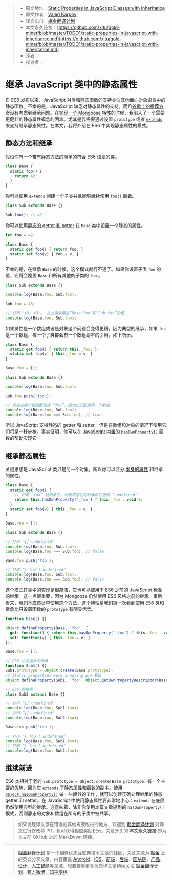 > * 原文地址：[Static Properties in JavaScript Classes with Inheritance](http://thecodebarbarian.com/static-properties-in-javascript-with-inheritance.html)
> * 原文作者：[Valeri Karpov](http://www.twitter.com/code_barbarian)
> * 译文出自：[掘金翻译计划](https://github.com/xitu/gold-miner)
> * 本文永久链接：[https://github.com/xitu/gold-miner/blob/master/TODO1/static-properties-in-javascript-with-inheritance.md](https://github.com/xitu/gold-miner/blob/master/TODO1/static-properties-in-javascript-with-inheritance.md)
> * 译者：
> * 校对者：

# 继承 JavaScript 类中的静态属性

自 ES6 发布以来，JavaScript 对类和[静态函数](https://developer.mozilla.org/en-US/docs/Web/JavaScript/Reference/Classes/static)的支持类似其他面向对象语言中的静态函数。不幸的是，JavaScript 缺乏对静态属性的支持，而且[谷歌上的推荐方案](https://esdiscuss.org/topic/define-static-properties-and-prototype-properties-with-the-class-syntax)没有考虑到继承问题。在[实现一个 Mongoose 特性](https://github.com/Automattic/mongoose/issues/6912)的时候，我陷入了一个需要更健壮的静态属性概念的困难。尤其是我需要通过设置 `prototype` 或者 [`extends`](https://medium.com/beginners-guide-to-mobile-web-development/super-and-extends-in-javascript-es6-understanding-the-tough-parts-6120372d3420) 来支持继承静态属性。在本文，我将介绍在 ES6 中实现静态属性的模式。

## 静态方法和继承

假设你有一个带有静态方法的简单的符合 ES6 语法的类。

```javascript
class Base {
  static foo() {
    return 42;
  }
}
```

你可以使用 `extends` 创建一个子类并且能够继续使用 `foo()` 函数。

```javascript
class Sub extends Base {}

Sub.foo(); // 42
```

你可以使用[静态的 getter 和 setter](https://stackoverflow.com/questions/41426658/es6-how-to-access-a-static-getter-from-an-instance) 在 `Base` 类中设置一个静态的属性。

```javascript
let foo = 42;

class Base {
  static get foo() { return foo; }
  static set foo(v) { foo = v; }
}
```

不幸的是，在继承 `Base` 的时候，这个模式就行不通了。如果你设置子类 `foo` 的值，它将会覆盖 `Base` 和所有其他的子类的 `foo` 。

```javascript
class Sub extends Base {}

console.log(Base.foo, Sub.foo);

Sub.foo = 43;

// 打印 "43, 43"。 在上面会覆盖“Base.foo”和“Sub.foo”的值
console.log(Base.foo, Sub.foo);
```

如果属性是一个数组或者是对象这个问题会变得更糟。因为典型的继承，如果 `foo` 是一个数组，每一个子类都会有一个数组副本的引用，如下所示。

```javascript
class Base {
  static get foo() { return this._foo; }
  static set foo(v) { this._foo = v; }
}

Base.foo = [];

class Sub extends Base {}

console.log(Base.foo, Sub.foo);

Sub.foo.push('foo');

// 现在这两个数组都包含 “foo”，因为它们都是同一个数组
console.log(Base.foo, Sub.foo);
console.log(Base.foo === Sub.foo); // true
```

所以 JavaScript 支持静态的 getter 和 setter，但是在数组和对象的情况下使用它们将是一杆步枪。事实证明，你可以在 [JavaScript 内置的 `hasOwnProperty()`](https://developer.mozilla.org/en-US/docs/Web/JavaScript/Reference/Global_Objects/Object/hasOwnProperty) 函数的帮助实现它。

## 继承静态属性

关键思想是 JavaScript 类只是另一个对象，所以你可以区分 [本身的属性](https://developer.mozilla.org/en-US/docs/Web/JavaScript/Reference/Global_Objects/Object/getOwnPropertyNames) 和继承的属性。

```javascript
class Base {
  static get foo() {
    // 如果“_foo” 被继承了，或者不存在的时候将它当做 “undefined”
    return this.hasOwnProperty('_foo') ? this._foo : void 0;
  }
  static set foo(v) { this._foo = v; }
}

Base.foo = [];

class Sub extends Base {}

// 打印 “[] undefined”
console.log(Base.foo, Sub.foo);
console.log(Base.foo === Sub.foo); // false

Base.foo.push('foo');

// 打印 “['foo'] undefined”
console.log(Base.foo, Sub.foo);
console.log(Base.foo === Sub.foo); // false
```

这个模式在类中的实现是很简洁，它也可以被用于 ES6 之前的 JavaScript 标准的继承。这一点很重要，因为 Mongoose 仍然使用 ES6 风格之前的继承。事后看来，我们本应该尽早使用这个方法，这个特性是我们第一次看到使用 ES6 类和继承比只设置函数的 `prototype` 有明显优势。

```javascript
function Base() {}

Object.defineProperty(Base, 'foo', {
  get: function() { return this.hasOwnProperty('_foo') ? this._foo : void 0; },
  set: function(v) { this._foo = v; }
});

Base.foo = [];

// ES6 之前版本的继承
function Sub1() {}
Sub1.prototype = Object.create(Base.prototype);
// Static properties were annoying pre-ES6
Object.defineProperty(Sub1, 'foo', Object.getOwnPropertyDescriptor(Base, 'foo'));

// ES6 的继承
class Sub2 extends Base {}

// 打印 “[] undefined”
console.log(Base.foo, Sub1.foo);
// 打印 “[] undefined”
console.log(Base.foo, Sub2.foo);

Base.foo.push('foo');

// 打印 “['foo'] undefined”
console.log(Base.foo, Sub1.foo);
// 打印 “['foo'] undefined”
console.log(Base.foo, Sub2.foo);
```

## 继续前进

ES6 类相对于老的 `Sub.prototype = Object.create(Base.prototype)` 有一个主要的优势，因为它 `extends` 了静态属性和函数的副本。使用 [`Object.hasOwnProperty()`](https://developer.mozilla.org/en-US/docs/Web/JavaScript/Reference/Global_Objects/Object/hasOwnProperty)  做一些额外的工作，就可以创建正确处理继承的静态 getter 和 setter。在 JavaScript 中使用静态属性要非常地小心：`extends` 在底层仍然使用典型的继承。这意味着，除非你使用本篇文章提到的 `hasOwnProperty()` 模式，否则静态的对象和数组在所有的子类中被共享。

> 如果发现译文存在错误或其他需要改进的地方，欢迎到 [掘金翻译计划](https://github.com/xitu/gold-miner) 对译文进行修改并 PR，也可获得相应奖励积分。文章开头的 **本文永久链接** 即为本文在 GitHub 上的 MarkDown 链接。

---

> [掘金翻译计划](https://github.com/xitu/gold-miner) 是一个翻译优质互联网技术文章的社区，文章来源为 [掘金](https://juejin.im) 上的英文分享文章。内容覆盖 [Android](https://github.com/xitu/gold-miner#android)、[iOS](https://github.com/xitu/gold-miner#ios)、[前端](https://github.com/xitu/gold-miner#前端)、[后端](https://github.com/xitu/gold-miner#后端)、[区块链](https://github.com/xitu/gold-miner#区块链)、[产品](https://github.com/xitu/gold-miner#产品)、[设计](https://github.com/xitu/gold-miner#设计)、[人工智能](https://github.com/xitu/gold-miner#人工智能)等领域，想要查看更多优质译文请持续关注 [掘金翻译计划](https://github.com/xitu/gold-miner)、[官方微博](http://weibo.com/juejinfanyi)、[知乎专栏](https://zhuanlan.zhihu.com/juejinfanyi)。
